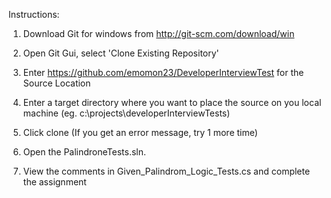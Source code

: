 Instructions:

1. Download Git for windows from http://git-scm.com/download/win
2. Open Git Gui, select 'Clone Existing Repository'
3. Enter https://github.com/emomon23/DeveloperInterviewTest for the Source Location
4. Enter a target directory where you want to place the source on you local machine (eg. c:\projects\developerInterviewTests)
5. Click clone (If you get an error message, try 1 more time)

6. Open the PalindroneTests.sln.  
7. View the comments in Given_Palindrom_Logic_Tests.cs and complete the assignment
